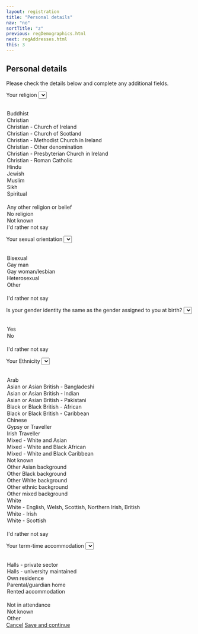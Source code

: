 ```yaml
---
layout: registration
title: "Personal details"
nav: "no"
sortTitle: "z"
previous: regDemographics.html
next: regAddresses.html
this: 3
---
```


## Personal details

Please check the details below and complete any additional fields.


<label for="religion">Your religion</label>
<select name="religion" id="religion" class="custom-select">
  <option value=""></option>
  <option value="Buddhist">Buddhist</option>
  <option value="Christian">Christian</option>
  <option value="Christian - Church of Ireland">Christian - Church of Ireland</option>
  <option value="Christian - Church of Scotland">Christian - Church of Scotland</option>
  <option value="Christian - Methodist Church in Ireland">Christian - Methodist Church in Ireland</option>
  <option value="Christian - Other denomination">Christian - Other denomination</option>
  <option value="Christian - Presbyterian Church in Ireland">Christian - Presbyterian Church in Ireland</option>
  <option value="Christian - Roman Catholic">Christian - Roman Catholic</option>
  <option value="Hindu">Hindu</option>
  <option value="Jewish">Jewish</option>
  <option value="Muslim">Muslim</option>
  <option value="Sikh">Sikh</option>
  <option value="Spiritual">Spiritual</option>
  <option value="" disabled>&nbsp;</option>
  <option value="Any other religion or belief">Any other religion or belief</option>
  <option value="No religion">No religion</option>
  <option value="Not known">Not known</option>
  <option value="I'd rather not say">I'd rather not say</option>
</select>





<label for="sexual">Your sexual orientation</label>
<select name="sexual" id="sexual" class="custom-select">
  <option value=""></option>
  <option value="">Bisexual</option>
  <option value="">Gay man</option>
  <option value="">Gay woman/lesbian</option>
  <option value="">Heterosexual</option>
  <option value="">Other</option>
    <option value="" disabled>&nbsp;</option>
  <option value="">I'd rather not say</option>
</select>


<label for="gender">Is your gender identity the same as the gender assigned to you at birth?</label>
<select name="gender" id="gender" class="custom-select">
  <option value=""></option>
  <option value="">Yes</option>
  <option value="">No</option>
    <option value="" disabled>&nbsp;</option>
  <option value="">I'd rather not say</option>
</select>


<label for="ethnicity">Your Ethnicity</label>
<select name="ethnicity" id="ethnicity" class="custom-select">
  <option value=""></option>
  <option value="Arab">Arab</option>
  <option value="Asian or Asian British - Bangladeshi">Asian or Asian British - Bangladeshi</option>
  <option value="Asian or Asian British - Indian">Asian or Asian British - Indian</option>
  <option value="Asian or Asian British - Pakistani">Asian or Asian British - Pakistani</option>
  <option value="Black or Black British - African">Black or Black British - African</option>
  <option value="Black or Black British - Caribbean">Black or Black British - Caribbean</option>
  <option value="Chinese">Chinese</option>
  <option value="Gypsy or Traveller">Gypsy or Traveller</option>
  <option value="Irish Traveller">Irish Traveller</option>
  <option value="Mixed - White and Asian">Mixed - White and Asian</option>
  <option value="Mixed - White and Black African">Mixed - White and Black African</option>
  <option value="Mixed - White and Black Caribbean">Mixed - White and Black Caribbean</option>
  <option value="Not known">Not known</option>
  <option value="Other Asian background">Other Asian background</option>
  <option value="Other Black background">Other Black background</option>
  <option value="Other White background">Other White background</option>
  <option value="Other ethnic background">Other ethnic background</option>
  <option value="Other mixed background">Other mixed background</option>
  <option value="White">White</option>
  <option value="White - English, Welsh, Scottish, Northern Irish, British">White - English, Welsh, Scottish, Northern Irish, British</option>
  <option value="White - Irish">White - Irish</option>
  <option value="White - Scottish">White - Scottish</option>
    <option value="" disabled>&nbsp;</option>
  <option value="">I'd rather not say</option>
</select>


<label for="ethnicity">Your term-time accommodation</label>
<select name="accommodation" id="accommodation" class="custom-select">
  <option value=""></option>
  <option value="Halls - private sector">Halls - private sector</option>
  <option value="Halls - university maintained">Halls - university maintained</option>
  <option value="Own residence">Own residence</option>
  <option value="Parental/guardian home">Parental/guardian home</option>
  <option value="Rented accommodation">Rented accommodation</option>
    <option value="" disabled>&nbsp;</option>
  <option value="Not in attendance">Not in attendance</option>
  <option value="Not known">Not known</option>
  <option value="Other">Other</option>
</select>


<!--
Not in attendance at the provider
Not known
Other
Other rented accommodation
Own residence
Parental/guardian home
Private-sector halls
Provider maintained property
-->

<div id="buttons">
  <a class="btn btn-outline-secondary" href="{{page.previous}}">Cancel</a>
  <a class="btn btn-primary" type="submit" href="{{page.next}}">Save and continue</a>
</div>
